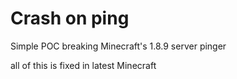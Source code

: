 # Crash on ping

Simple POC breaking Minecraft's 1.8.9 server pinger

all of this is fixed in latest Minecraft
